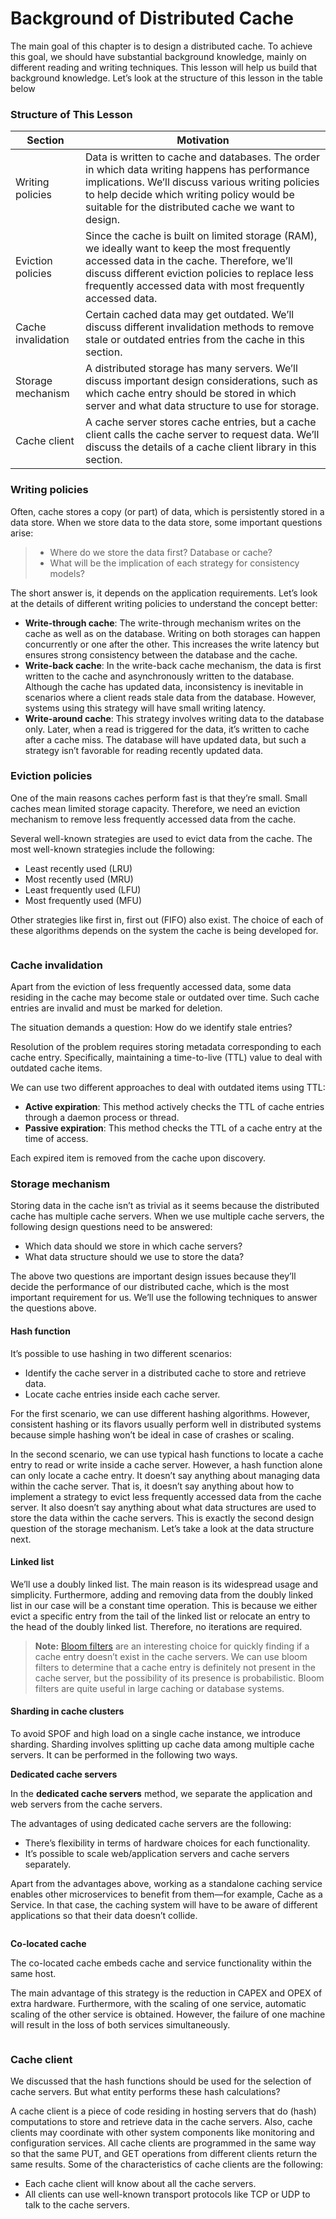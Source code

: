 # Background of Distributed Cache

The main goal of this chapter is to design a distributed cache. To achieve this goal, we should have substantial background knowledge, mainly on different reading and writing techniques. This lesson will help us build that background knowledge. Let’s look at the structure of this lesson in the table below

### Structure of This Lesson

| Section            | Motivation                                                                                                                                                                                                                                                   |
| ------------------ | ------------------------------------------------------------------------------------------------------------------------------------------------------------------------------------------------------------------------------------------------------------ |
| Writing policies   | Data is written to cache and databases. The order in which data writing happens has performance implications. We’ll discuss various writing policies to help decide which writing policy would be suitable for the distributed cache we want to design.      |
| Eviction policies  | Since the cache is built on limited storage (RAM), we ideally want to keep the most frequently accessed data in the cache. Therefore, we’ll discuss different eviction policies to replace less frequently accessed data with most frequently accessed data. |
| Cache invalidation | Certain cached data may get outdated. We’ll discuss different invalidation methods to remove stale or outdated entries from the cache in this section.                                                                                                       |
| Storage mechanism  | A distributed storage has many servers. We’ll discuss important design considerations, such as which cache entry should be stored in which server and what data structure to use for storage.                                                                |
| Cache client       | A cache server stores cache entries, but a cache client calls the cache server to request data. We’ll discuss the details of a cache client library in this section.                                                                                         |

### Writing policies <a href="#writing-policies-0" id="writing-policies-0"></a>

Often, cache stores a copy (or part) of data, which is persistently stored in a data store. When we store data to the data store, some important questions arise:

> * Where do we store the data first? Database or cache?
> * What will be the implication of each strategy for consistency models?

The short answer is, it depends on the application requirements. Let’s look at the details of different writing policies to understand the concept better:

* **Write-through cache**: The write-through mechanism writes on the cache as well as on the database. Writing on both storages can happen concurrently or one after the other. This increases the write latency but ensures strong consistency between the database and the cache.
* **Write-back cache**: In the write-back cache mechanism, the data is first written to the cache and asynchronously written to the database. Although the cache has updated data, inconsistency is inevitable in scenarios where a client reads stale data from the database. However, systems using this strategy will have small writing latency.
* **Write-around cache**: This strategy involves writing data to the database only. Later, when a read is triggered for the data, it’s written to cache after a cache miss. The database will have updated data, but such a strategy isn’t favorable for reading recently updated data.

### Eviction policies <a href="#eviction-policies-0" id="eviction-policies-0"></a>

One of the main reasons caches perform fast is that they’re small. Small caches mean limited storage capacity. Therefore, we need an eviction mechanism to remove less frequently accessed data from the cache.

Several well-known strategies are used to evict data from the cache. The most well-known strategies include the following:

* Least recently used (LRU)
* Most recently used (MRU)
* Least frequently used (LFU)
* Most frequently used (MFU)

Other strategies like first in, first out (FIFO) also exist. The choice of each of these algorithms depends on the system the cache is being developed for.

<figure><img src="https://kuweiguge.github.io/Grokking-Modern-System-Design-Interview-Gitbook/assets/Screenshot 2023-09-03 at 12.27.44 AM.png" alt=""><figcaption></figcaption></figure>

### Cache invalidation <a href="#cache-invalidation-0" id="cache-invalidation-0"></a>

Apart from the eviction of less frequently accessed data, some data residing in the cache may become stale or outdated over time. Such cache entries are invalid and must be marked for deletion.

The situation demands a question: How do we identify stale entries?

Resolution of the problem requires storing metadata corresponding to each cache entry. Specifically, maintaining a time-to-live (TTL) value to deal with outdated cache items.

We can use two different approaches to deal with outdated items using TTL:

* **Active expiration**: This method actively checks the TTL of cache entries through a daemon process or thread.
* **Passive expiration**: This method checks the TTL of a cache entry at the time of access.

Each expired item is removed from the cache upon discovery.

### Storage mechanism <a href="#storage-mechanism-0" id="storage-mechanism-0"></a>

Storing data in the cache isn’t as trivial as it seems because the distributed cache has multiple cache servers. When we use multiple cache servers, the following design questions need to be answered:

* Which data should we store in which cache servers?
* What data structure should we use to store the data?

The above two questions are important design issues because they’ll decide the performance of our distributed cache, which is the most important requirement for us. We’ll use the following techniques to answer the questions above.

#### Hash function <a href="#hash-function-1" id="hash-function-1"></a>

It’s possible to use hashing in two different scenarios:

* Identify the cache server in a distributed cache to store and retrieve data.
* Locate cache entries inside each cache server.

For the first scenario, we can use different hashing algorithms. However, consistent hashing or its flavors usually perform well in distributed systems because simple hashing won’t be ideal in case of crashes or scaling.

In the second scenario, we can use typical hash functions to locate a cache entry to read or write inside a cache server. However, a hash function alone can only locate a cache entry. It doesn’t say anything about managing data within the cache server. That is, it doesn’t say anything about how to implement a strategy to evict less frequently accessed data from the cache server. It also doesn’t say anything about what data structures are used to store the data within the cache servers. This is exactly the second design question of the storage mechanism. Let’s take a look at the data structure next.

#### Linked list <a href="#linked-list-2" id="linked-list-2"></a>

We’ll use a doubly linked list. The main reason is its widespread usage and simplicity. Furthermore, adding and removing data from the doubly linked list in our case will be a constant time operation. This is because we either evict a specific entry from the tail of the linked list or relocate an entry to the head of the doubly linked list. Therefore, no iterations are required.

> **Note:** [Bloom filters](https://www.educative.io/edpresso/what-is-a-bloom-filter) are an interesting choice for quickly finding if a cache entry doesn’t exist in the cache servers. We can use bloom filters to determine that a cache entry is definitely not present in the cache server, but the possibility of its presence is probabilistic. Bloom filters are quite useful in large caching or database systems.

#### Sharding in cache clusters <a href="#sharding-in-cache-clusters-3" id="sharding-in-cache-clusters-3"></a>

To avoid SPOF and high load on a single cache instance, we introduce sharding. Sharding involves splitting up cache data among multiple cache servers. It can be performed in the following two ways.

**Dedicated cache servers**

In the **dedicated cache servers** method, we separate the application and web servers from the cache servers.

The advantages of using dedicated cache servers are the following:

* There’s flexibility in terms of hardware choices for each functionality.
* It’s possible to scale web/application servers and cache servers separately.

Apart from the advantages above, working as a standalone caching service enables other microservices to benefit from them—for example, Cache as a Service. In that case, the caching system will have to be aware of different applications so that their data doesn’t collide.

<figure><img src="https://kuweiguge.github.io/Grokking-Modern-System-Design-Interview-Gitbook/assets/Screenshot 2023-09-03 at 12.28.43 AM.png" alt=""><figcaption></figcaption></figure>

**Co-located cache**

The co-located cache embeds cache and service functionality within the same host.

The main advantage of this strategy is the reduction in CAPEX and OPEX of extra hardware. Furthermore, with the scaling of one service, automatic scaling of the other service is obtained. However, the failure of one machine will result in the loss of both services simultaneously.

<figure><img src="https://kuweiguge.github.io/Grokking-Modern-System-Design-Interview-Gitbook/assets/Screenshot 2023-09-03 at 12.29.02 AM.png" alt=""><figcaption></figcaption></figure>

### Cache client <a href="#cache-client-0" id="cache-client-0"></a>

We discussed that the hash functions should be used for the selection of cache servers. But what entity performs these hash calculations?

A cache client is a piece of code residing in hosting servers that do (hash) computations to store and retrieve data in the cache servers. Also, cache clients may coordinate with other system components like monitoring and configuration services. All cache clients are programmed in the same way so that the same PUT, and GET operations from different clients return the same results. Some of the characteristics of cache clients are the following:

* Each cache client will know about all the cache servers.
* All clients can use well-known transport protocols like TCP or UDP to talk to the cache servers.

